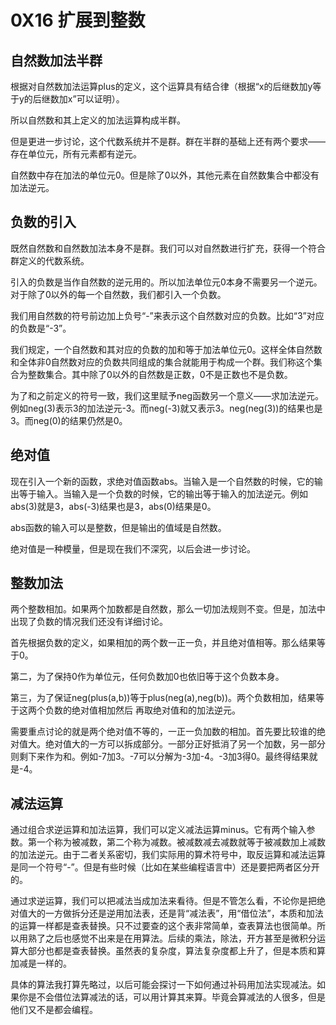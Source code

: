 # 0X16 扩展到整数

## 自然数加法半群

根据对自然数加法运算plus的定义，这个运算具有结合律（根据“x的后继数加y等于y的后继数加x”可以证明）。

所以自然数和其上定义的加法运算构成半群。

但是更进一步讨论，这个代数系统并不是群。群在半群的基础上还有两个要求——存在单位元，所有元素都有逆元。

自然数中存在加法的单位元0。但是除了0以外，其他元素在自然数集合中都没有加法逆元。

## 负数的引入

既然自然数和自然数加法本身不是群。我们可以对自然数进行扩充，获得一个符合群定义的代数系统。

引入的负数是当作自然数的逆元用的。所以加法单位元0本身不需要另一个逆元。对于除了0以外的每一个自然数，我们都引入一个负数。

我们用自然数的符号前边加上负号“-”来表示这个自然数对应的负数。比如“3”对应的负数是“-3”。

我们规定，一个自然数和其对应的负数的加和等于加法单位元0。这样全体自然数和全体非0自然数对应的负数共同组成的集合就能用于构成一个群。我们称这个集合为整数集合。其中除了0以外的自然数是正数，0不是正数也不是负数。

为了和之前定义的符号一致，我们这里赋予neg函数另一个意义——求加法逆元。例如neg(3)表示3的加法逆元-3。而neg(-3)就又表示3。neg(neg(3))的结果也是3。而neg(0)的结果仍然是0。

## 绝对值

现在引入一个新的函数，求绝对值函数abs。当输入是一个自然数的时候，它的输出等于输入。当输入是一个负数的时候，它的输出等于输入的加法逆元。例如abs(3)就是3，abs(-3)结果也是3，abs(0)结果是0。

abs函数的输入可以是整数，但是输出的值域是自然数。

绝对值是一种模量，但是现在我们不深究，以后会进一步讨论。

## 整数加法

两个整数相加。如果两个加数都是自然数，那么一切加法规则不变。但是，加法中出现了负数的情况我们还没有详细讨论。

首先根据负数的定义，如果相加的两个数一正一负，并且绝对值相等。那么结果等于0。

第二，为了保持0作为单位元，任何负数加0也依旧等于这个负数本身。

第三，为了保证neg(plus(a,b))等于plus(neg(a),neg(b))。两个负数相加，结果等于这两个负数的绝对值相加然后 再取绝对值和的加法逆元。

需要重点讨论的就是两个绝对值不等的，一正一负加数的相加。首先要比较谁的绝对值大。绝对值大的一方可以拆成部分。一部分正好抵消了另一个加数，另一部分则剩下来作为和。例如-7加3。-7可以分解为-3加-4。-3加3得0。最终得结果就是-4。

## 减法运算

通过组合求逆运算和加法运算，我们可以定义减法运算minus。它有两个输入参数。第一个称为被减数，第二个称为减数。被减数减去减数就等于被减数加上减数的加法逆元。由于二者关系密切，我们实际用的算术符号中，取反运算和减法运算是同一个符号“-”。但是有些时候（比如在某些编程语言中）还是要把两者区分开的。

通过求逆运算，我们可以把减法当成加法来看待。但是不管怎么看，不论你是把绝对值大的一方做拆分还是逆用加法表，还是背“减法表”，用“借位法”，本质和加法的运算一样都是查表替换。只不过要查的这个表非常简单，查表算法也很简单。所以用熟了之后也感觉不出来是在用算法。后续的乘法，除法，开方甚至是微积分运算大部分也都是查表替换。虽然表的复杂度，算法复杂度都上升了，但是本质和算加减是一样的。

具体的算法我打算先略过，以后可能会探讨一下如何通过补码用加法实现减法。如果你是不会借位法算减法的话，可以用计算其来算。毕竟会算减法的人很多，但是他们又不是都会编程。
